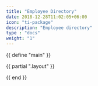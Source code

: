 ```yaml
---
title: "Employee Directory"
date: 2018-12-28T11:02:05+06:00
icon: "ti-package"
description: "Employee directory"
type : "docs"
weight: "1"
---
```

{{ define "main" }}

{{ partial ".layout" }}

{{ end }}
